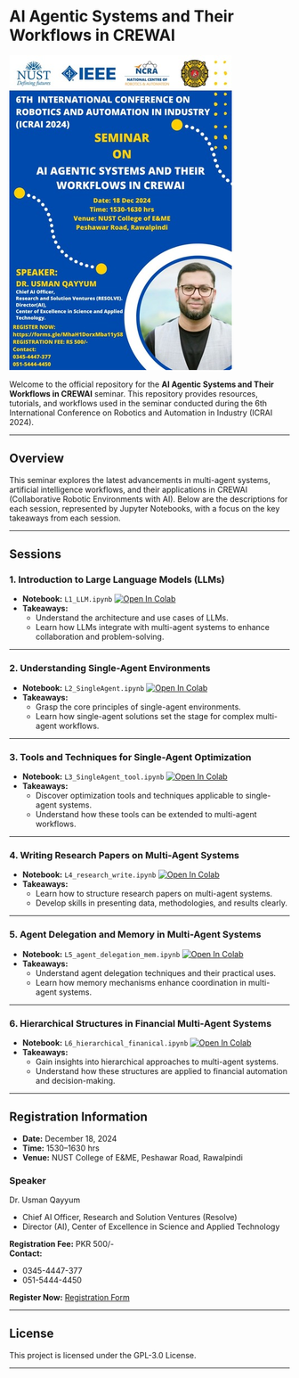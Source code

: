 # AI Agentic Systems and Their Workflows in CREWAI

![Seminar Cover](./assets/seminar_cover.jpeg)

Welcome to the official repository for the **AI Agentic Systems and Their Workflows in CREWAI** seminar. This repository provides resources, tutorials, and workflows used in the seminar conducted during the 6th International Conference on Robotics and Automation in Industry (ICRAI 2024).

---

## **Overview**

This seminar explores the latest advancements in multi-agent systems, artificial intelligence workflows, and their applications in CREWAI (Collaborative Robotic Environments with AI). Below are the descriptions for each session, represented by Jupyter Notebooks, with a focus on the key takeaways from each session.

---

## **Sessions**

### 1. **Introduction to Large Language Models (LLMs)**  
- **Notebook:** `L1_LLM.ipynb` <a href="https://colab.research.google.com/github/qayyumu/multiagent_seminar/blob/main/L1_LLM.ipynb" target="_parent"><img src="https://colab.research.google.com/assets/colab-badge.svg" alt="Open In Colab"/></a>  
- **Takeaways:**  
  - Understand the architecture and use cases of LLMs.  
  - Learn how LLMs integrate with multi-agent systems to enhance collaboration and problem-solving.  

---

### 2. **Understanding Single-Agent Environments**  
- **Notebook:** `L2_SingleAgent.ipynb` <a href="https://colab.research.google.com/github/qayyumu/multiagent_seminar/blob/main/L2_SingleAgent.ipynb" target="_parent"><img src="https://colab.research.google.com/assets/colab-badge.svg" alt="Open In Colab"/></a>  
- **Takeaways:**  
  - Grasp the core principles of single-agent environments.  
  - Learn how single-agent solutions set the stage for complex multi-agent workflows.  

---

### 3. **Tools and Techniques for Single-Agent Optimization**  
- **Notebook:** `L3_SingleAgent_tool.ipynb`  <a href="https://colab.research.google.com/github/qayyumu/multiagent_seminar/blob/main/L3_SingleAgent_tool.ipynb" target="_parent"><img src="https://colab.research.google.com/assets/colab-badge.svg" alt="Open In Colab"/></a>  
- **Takeaways:**  
  - Discover optimization tools and techniques applicable to single-agent systems.  
  - Understand how these tools can be extended to multi-agent workflows.  

---

### 4. **Writing Research Papers on Multi-Agent Systems**  
- **Notebook:** `L4_research_write.ipynb`  <a href="https://colab.research.google.com/github/qayyumu/multiagent_seminar/blob/main/L4_research_write.ipynb" target="_parent"><img src="https://colab.research.google.com/assets/colab-badge.svg" alt="Open In Colab"/></a>  
- **Takeaways:**  
  - Learn how to structure research papers on multi-agent systems.  
  - Develop skills in presenting data, methodologies, and results clearly.  

---

### 5. **Agent Delegation and Memory in Multi-Agent Systems**  
- **Notebook:** `L5_agent_delegation_mem.ipynb`  <a href="https://colab.research.google.com/github/qayyumu/multiagent_seminar/blob/main/L5_agent_delegation_mem.ipynb" target="_parent"><img src="https://colab.research.google.com/assets/colab-badge.svg" alt="Open In Colab"/></a>  
- **Takeaways:**  
  - Understand agent delegation techniques and their practical uses.  
  - Learn how memory mechanisms enhance coordination in multi-agent systems.  

---

### 6. **Hierarchical Structures in Financial Multi-Agent Systems**  
- **Notebook:** `L6_hierarchical_finanical.ipynb`  <a href="https://colab.research.google.com/github/qayyumu/multiagent_seminar/blob/main/L6_hierarchical_finanical.ipynb" target="_parent"><img src="https://colab.research.google.com/assets/colab-badge.svg" alt="Open In Colab"/></a>  
- **Takeaways:**  
  - Gain insights into hierarchical approaches to multi-agent systems.  
  - Understand how these structures are applied to financial automation and decision-making.  

---

## **Registration Information**

- **Date:** December 18, 2024  
- **Time:** 1530–1630 hrs  
- **Venue:** NUST College of E&ME, Peshawar Road, Rawalpindi  

### **Speaker**  
Dr. Usman Qayyum  
- Chief AI Officer, Research and Solution Ventures (Resolve)  
- Director (AI), Center of Excellence in Science and Applied Technology  

**Registration Fee:** PKR 500/-  
**Contact:**  
- 0345-4447-377  
- 051-5444-4450  

**Register Now:** [Registration Form](https://forms.gle/MhaH1D0rxMba11yS8)

---

## **License**

This project is licensed under the GPL-3.0 License.

---

